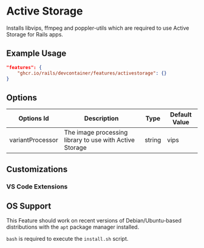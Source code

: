 # Active Storage

Installs libvips, ffmpeg and poppler-utils which are required to use Active Storage for Rails apps.

## Example Usage

```json
"features": {
    "ghcr.io/rails/devcontainer/features/activestorage": {}
}
```

## Options

| Options Id | Description | Type | Default Value |
|-----|-----|-----|-----|
| variantProcessor | The image processing library to use with Active Storage | string | vips |

## Customizations

### VS Code Extensions

## OS Support

This Feature should work on recent versions of Debian/Ubuntu-based distributions with the `apt` package manager installed.

`bash` is required to execute the `install.sh` script.